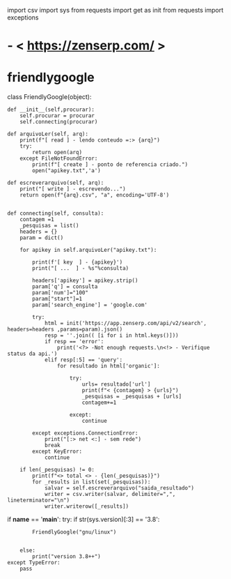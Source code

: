 import csv
import sys
from requests import get as init
from requests import exceptions
# - < https://zenserp.com/ >

# friendlygoogle


class FriendlyGoogle(object):

    def __init__(self,procurar):
        self.procurar = procurar
        self.connecting(procurar)

    def arquivoLer(self, arq):
        print(f"[ read ] - lendo conteudo =:> {arq}")
        try:
            return open(arq)
        except FileNotFoundError:
            print(f"[ create ] - ponto de referencia criado.")
            open("apikey.txt",'a')

    def escreverarquivo(self, arq):
        print("[ write ] - escrevendo...")
        return open(f"{arq}.csv", "a", encoding='UTF-8')


    def connecting(self, consulta):
        contagem =1
        _pesquisas = list()
        headers = {}
        param = dict()

        for apikey in self.arquivoLer("apikey.txt"):
        
            print(f'[ key  ] - {apikey}')
            print("[ ...  ] - %s"%consulta)
        
            headers['apikey'] = apikey.strip()
            param['q'] = consulta
            param['num']="100"
            param["start"]=1
            param['search_engine'] = 'google.com'
        
            try:
                html = init('https://app.zenserp.com/api/v2/search', headers=headers ,params=param).json()
                resp = ''.join(( [i for i in html.keys()]))
                if resp == 'error':
                    print('<?> -Not enough requests.\n<!> - Verifique status da api.')
                elif resp[:5] == 'query':
                    for resultado in html['organic']:
        
                        try:
                            urls= resultado['url']
                            print(f"< {contagem} > {urls}")
                            _pesquisas = _pesquisas + [urls]
                            contagem+=1
        
                        except:
                            continue
                            
            except exceptions.ConnectionError:
                print("[:> net <:] - sem rede")
                break
            except KeyError:
                continue
                
        if len(_pesquisas) != 0:
            print(f"<> total <> - {len(_pesquisas)}")
            for _results in list(set(_pesquisas)):
                salvar = self.escreverarquivo("saida_resultado")
                writer = csv.writer(salvar, delimiter=",", lineterminator="\n")
                writer.writerow([_results])


if __name__ == '__main__':
    try:
        if str(sys.version)[:3] == '3.8':


            FriendlyGoogle("gnu/linux")


        else:
            print("version 3.8++")
    except TypeError:
        pass

